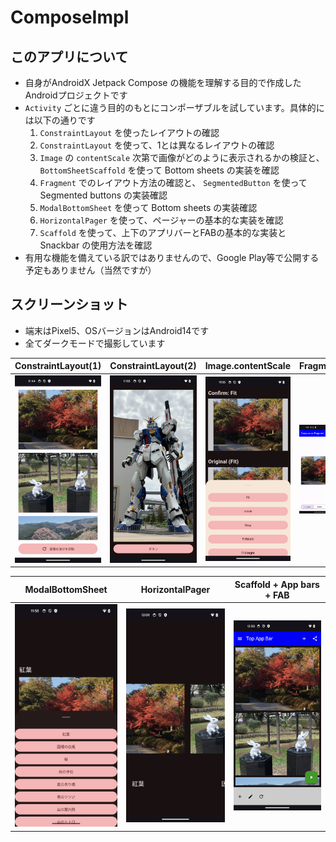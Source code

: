# ComposeImpl

## このアプリについて

- 自身がAndroidX Jetpack Compose の機能を理解する目的で作成したAndroidプロジェクトです
- `Activity` ごとに違う目的のもとにコンポーザブルを試しています。具体的には以下の通りです
  1. `ConstraintLayout` を使ったレイアウトの確認
  2. `ConstraintLayout` を使って、1とは異なるレイアウトの確認
  3. `Image` の `contentScale` 次第で画像がどのように表示されるかの検証と、 `BottomSheetScaffold` を使って Bottom sheets の実装を確認
  4. `Fragment` でのレイアウト方法の確認と、 `SegmentedButton` を使って Segmented buttons の実装確認
  5. `ModalBottomSheet` を使って Bottom sheets の実装確認
  6. `HorizontalPager` を使って、ページャーの基本的な実装を確認
  7. `Scaffold` を使って、上下のアプリバーとFABの基本的な実装と Snackbar の使用方法を確認
- 有用な機能を備えている訳ではありませんので、Google Play等で公開する予定もありません（当然ですが）

## スクリーンショット

- 端末はPixel5、OSバージョンはAndroid14です
- 全てダークモードで撮影しています

| ConstraintLayout(1) | ConstraintLayout(2) | Image.contentScale | Fragment |
|:---:|:---:|:---:|:---:|
| <img src="./images/1_constraintlayout-1.png" width="180" /> | <img src="./images/2_constraintlayout-2.png" width="180" /> | <img src="./images/3_confirm-content-scale.png" width="180" /> | <img src="./images/4_compose-on-fragment.png" width="180" /> |

| ModalBottomSheet | HorizontalPager | Scaffold + App bars + FAB |
|:---:|:---:|:---:|
| <img src="./images/5_modal-bottom-sheet.png" width="180" /> | <img src="./images/6_pager.png" width="180" /> | <img src="./images/7_scaffold.png" width="180" /> |
